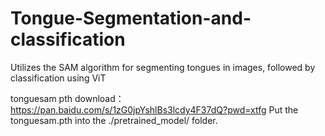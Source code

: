# Tongue-Segmentation-and-classification
Utilizes the SAM algorithm for segmenting tongues in images, followed by classification using ViT 

tonguesam pth download： https://pan.baidu.com/s/1zG0jpYshlBs3lcdy4F37dQ?pwd=xtfg
Put the tonguesam.pth into the ./pretrained_model/ folder.
